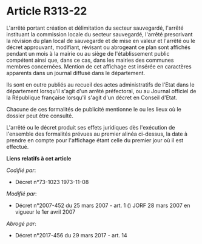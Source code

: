 # Article R313-22

L'arrêté portant création et délimitation du secteur sauvegardé, l'arrêté instituant la commission locale du secteur
sauvegardé, l'arrêté prescrivant la révision du plan local de sauvegarde et de mise en valeur et l'arrêté ou le décret
approuvant, modifiant, révisant ou abrogeant ce plan sont affichés pendant un mois à la mairie ou au siège de l'établissement
public compétent ainsi que, dans ce cas, dans les mairies des communes membres concernées. Mention de cet affichage est
insérée en caractères apparents dans un journal diffusé dans le département.

Ils sont en outre publiés au recueil des actes administratifs de l'Etat dans le département lorsqu'il s'agit d'un arrêté
préfectoral, ou au Journal officiel de la République française lorsqu'il s'agit d'un décret en Conseil d'Etat.

Chacune de ces formalités de publicité mentionne le ou les lieux où le dossier peut être consulté.

L'arrêté ou le décret produit ses effets juridiques dès l'exécution de l'ensemble des formalités prévues au premier alinéa
ci-dessus, la date à prendre en compte pour l'affichage étant celle du premier jour où il est effectué.

**Liens relatifs à cet article**

_Codifié par_:

  - Décret n°73-1023 1973-11-08

_Modifié par_:

  - Décret n°2007-452 du 25 mars 2007 - art. 1 () JORF 28 mars 2007 en vigueur le 1er avril 2007

_Abrogé par_:

  - Décret n°2017-456 du 29 mars 2017 - art. 14

